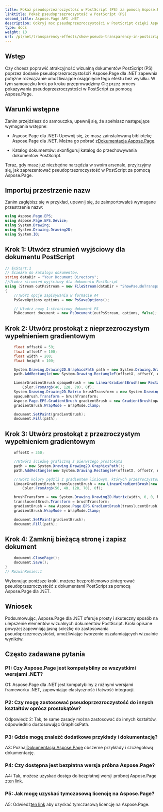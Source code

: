 ```yaml
---
title: Pokaż pseudoprzezroczystość w PostScript (PS) za pomocą Aspose.Page
linktitle: Pokaż pseudoprzezroczystość w PostScript (PS)
second_title: Aspose.Page API .NET
description: Odkryj moc pseudoprzezroczystości w PostScript dzięki Aspose.Page dla .NET. Postępuj zgodnie z naszym przewodnikiem krok po kroku, aby uzyskać oszałamiające wizualnie dokumenty.
type: docs
weight: 13
url: /pl/net/transparency-effects/show-pseudo-transparency-in-postscript-ps/
---
```

## Wstęp

Czy chcesz poprawić atrakcyjność wizualną dokumentów PostScript (PS) poprzez dodanie pseudoprzezroczystości? Aspose.Page dla .NET zapewnia potężne rozwiązanie umożliwiające osiągnięcie tego efektu bez wysiłku. W tym samouczku krok po kroku przeprowadzimy Cię przez proces pokazywania pseudoprzezroczystości w PostScript za pomocą Aspose.Page.

## Warunki wstępne

Zanim przejdziesz do samouczka, upewnij się, że spełniasz następujące wymagania wstępne:

- Aspose.Page dla .NET: Upewnij się, że masz zainstalowaną bibliotekę Aspose.Page dla .NET. Można go pobrać z[Dokumentacja Aspose.Page](https://reference.aspose.com/page/net/).

- Katalog dokumentów: skonfiguruj katalog do przechowywania dokumentów PostScript.

Teraz, gdy masz już niezbędne narzędzia w swoim arsenale, przyjrzyjmy się, jak zaprezentować pseudoprzezroczystość w PostScript za pomocą Aspose.Page.

## Importuj przestrzenie nazw

Zanim zagłębisz się w przykład, upewnij się, że zaimportowałeś wymagane przestrzenie nazw:

```csharp
using Aspose.Page.EPS;
using Aspose.Page.EPS.Device;
using System.Drawing;
using System.Drawing.Drawing2D;
using System.IO;
```

## Krok 1: Utwórz strumień wyjściowy dla dokumentu PostScript

```csharp
// ExStart:1
// Ścieżka do katalogu dokumentów.
string dataDir = "Your Document Directory";
//Utwórz strumień wyjściowy dla dokumentu PostScript
using (Stream outPsStream = new FileStream(dataDir + "ShowPseudoTransparency_outPS.ps", FileMode.Create))
{
	//Twórz opcje zapisywania w formacie A4
	PsSaveOptions options = new PsSaveOptions();

	// Utwórz nowy 1-stronicowy dokument PS
	PsDocument document = new PsDocument(outPsStream, options, false);
```

## Krok 2: Utwórz prostokąt z nieprzezroczystym wypełnieniem gradientowym

```csharp
	float offsetX = 50;
	float offsetY = 100;
	float width = 200;
	float height = 100;

	System.Drawing.Drawing2D.GraphicsPath path = new System.Drawing.Drawing2D.GraphicsPath();
	path.AddRectangle(new System.Drawing.RectangleF(offsetX, offsetY, width, height));

	LinearGradientBrush opaqueBrush = new LinearGradientBrush(new RectangleF(0, 0, 200, 100), Color.FromArgb(0, 0, 0),
		Color.FromArgb(40, 128, 70), 0f);
	System.Drawing.Drawing2D.Matrix brushTransform = new System.Drawing.Drawing2D.Matrix(width, 0, 0, height, offsetX, offsetY);
	opaqueBrush.Transform = brushTransform;
	Aspose.Page.EPS.GradientBrush gradientBrush = new GradientBrush(opaqueBrush);
	gradientBrush.WrapMode = WrapMode.Clamp;

	document.SetPaint(gradientBrush);
	document.Fill(path);
```

## Krok 3: Utwórz prostokąt z przezroczystym wypełnieniem gradientowym

```csharp
	offsetX = 350;

	//Utwórz ścieżkę graficzną z pierwszego prostokąta
	path = new System.Drawing.Drawing2D.GraphicsPath();
	path.AddRectangle(new System.Drawing.RectangleF(offsetX, offsetY, width, height));

	//Twórz kolory pędzli z gradientem liniowym, których przezroczystość nie wynosi 255, ale 150 i 50. Są więc półprzezroczyste.
	LinearGradientBrush translucentBrush = new LinearGradientBrush(new RectangleF(0, 0, width, height), Color.FromArgb(150, 0, 0, 0),
		Color.FromArgb(50, 40, 128, 70), 0f);

	brushTransform = new System.Drawing.Drawing2D.Matrix(width, 0, 0, height, offsetX, offsetY);
	translucentBrush.Transform = brushTransform;
	gradientBrush = new Aspose.Page.EPS.GradientBrush(translucentBrush);
	gradientBrush.WrapMode = WrapMode.Clamp;

	document.SetPaint(gradientBrush);
	document.Fill(path);
```

## Krok 4: Zamknij bieżącą stronę i zapisz dokument

```csharp
	document.ClosePage();
	document.Save();
}
// RozwińKoniec:1
```

Wykonując poniższe kroki, możesz bezproblemowo zintegrować pseudoprzezroczystość z dokumentami PostScript za pomocą Aspose.Page dla .NET.

## Wniosek

Podsumowując, Aspose.Page dla .NET oferuje prosty i skuteczny sposób na ulepszenie elementów wizualnych dokumentów PostScript. Kroki opisane powyżej zapewniają jasną ścieżkę do zastosowania pseudoprzezroczystości, umożliwiając tworzenie oszałamiających wizualnie wyników.

## Często zadawane pytania

### P1: Czy Aspose.Page jest kompatybilny ze wszystkimi wersjami .NET?

O1: Aspose.Page dla .NET jest kompatybilny z różnymi wersjami frameworku .NET, zapewniając elastyczność i łatwość integracji.

### P2: Czy mogę zastosować pseudoprzezroczystość do innych kształtów oprócz prostokątów?

Odpowiedź 2: Tak, te same zasady można zastosować do innych kształtów, odpowiednio dostosowując GraphicsPath.

### P3: Gdzie mogę znaleźć dodatkowe przykłady i dokumentację?

 A3: Poznaj[Dokumentacja Aspose.Page](https://reference.aspose.com/page/net/) obszerne przykłady i szczegółową dokumentację.

### P4: Czy dostępna jest bezpłatna wersja próbna Aspose.Page?

 A4: Tak, możesz uzyskać dostęp do bezpłatnej wersji próbnej Aspose.Page z[ten link](https://releases.aspose.com/).

### P5: Jak mogę uzyskać tymczasową licencję na Aspose.Page?

 A5: Odwiedź[ten link](https://purchase.aspose.com/temporary-license/) aby uzyskać tymczasową licencję na Aspose.Page.